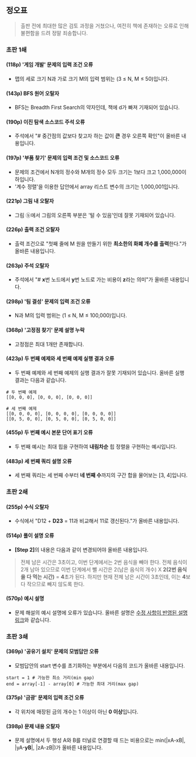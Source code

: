 ## 정오표

> 출판 전에 최대한 많은 검토 과정을 거쳤으나, 여전히 책에 존재하는 오류로 인해 불편함을 드려 정말 죄송합니다.

### 초판 1쇄

#### (118p) '게임 개발' 문제의 입력 조건 오류

* 맵의 세로 크기 N과 가로 크기 M의 입력 범위는 (3 ≤ N, M ≤ 50)입니다.

#### (143p) BFS 원어 오탈자

* BFS는 Breadth First Search의 약자인데, 책에 d가 빠져 기재되어 있습니다.

#### (190p) 이진 탐색 소스코드 주석 오류

* 주석에서 "# 중간점의 값보다 찾고자 하는 값이 <b>큰</b> 경우 오른쪽 확인"이 올바른 내용입니다.

#### (197p) '부품 찾기' 문제의 입력 조건 및 소스코드 오류

* 문제의 조건에서 N개의 정수와 M개의 정수 모두 크기는 1보다 크고 1,000,000이하입니다.
* '계수 정렬'을 이용한 답안에서 array 리스트 변수의 크기는 1,000,001입니다.

#### (221p) 그림 내 오탈자

* 그림 ⓑ에서 그림의 오른쪽 부분은 '털 수 있음'인데 잘못 기재되어 있습니다.

#### (226p) 출력 조건 오탈자

* 출력 조건으로 "첫째 줄에 M 원을 만들기 위한 <b>최소한의 화폐 개수를 출력</b>한다."가 올바른 내용입니다.

#### (263p) 주석 오탈자

* 주석에서 "# <b>x</b>번 노드에서 <b>y</b>번 노드로 가는 비용이 <b>z</b>라는 의미"가 올바른 내용입니다.

#### (298p) '팀 결성' 문제의 입력 조건 오류

* N과 M의 입력 범위는 (1 ≤ N, M ≤ 100,000)입니다.

#### (368p) '고정점 찾기' 문제 설명 누락

* 고정점은 최대 1개만 존재합니다.

#### (423p) 두 번째 예제와 세 번째 예제 실행 결과 오류

* 두 번째 예제와 세 번째 예제의 실행 결과가 잘못 기재되어 있습니다. 올바른 실행 결과는 다음과 같습니다.
```
# 두 번째 예제
[[0, 0, 0], [0, 0, 0], [0, 0, 0]]

# 세 번째 예제
[[0, 0, 0, 0], [0, 0, 0, 0], [0, 0, 0, 0]]
[[0, 5, 0, 0], [0, 5, 0, 0], [0, 5, 0, 0]]
```

#### (455p) 두 번째 예시 본문 단어 표기 오류

* 두 번째 예시는 최대 힙을 구현하여 <b>내림차순</b> 힙 정렬을 구현하는 예시입니다.

#### (483p) 세 번째 쿼리 설명 오류

* 세 번째 쿼리는 세 번째 수부터 <b>네 번째 수</b>까지의 구간 합을 물어보는 [3, 4]입니다. 

### 초판 2쇄

#### (255p) 수식 오탈자

* 수식에서 "D12 + <b>D23</b> = 11과 비교해서 11로 갱신된다."가 올바른 내용입니다.

#### (514p) 풀이 설명 오류

* <b>\[Step 2\]</b>의 내용은 다음과 같이 변경되어야 올바른 내용입니다.
> 전체 남은 시간은 3초이고, 이번 단계에서는 2번 음식을 빼야 한다. 전체 음식이 2개 남아 있으므로 이번 단계에서 뺄 시간은 2(남은 음식의 개수) X <b>2(2번 음식을 다 먹는 시간)</b> = <b>4</b>초가 된다. 하지만 현재 전체 남은 시간이 3초인데, 이는 <b>4</b>보다 작으므로 빼지 않도록 한다.

#### (570p) 예시 설명

* 문제 해설의 예시 설명에 오류가 있습니다. 올바른 설명은 [수정 사항이 반영된 설명 링크](https://github.com/ndb796/python-for-coding-test/blob/master/16/5_notice.md)와 같습니다.

### 초판 3쇄

#### (369p) '공유기 설치' 문제의 모범답안 오류

* 모범답안의 start 변수를 초기화하는 부분에서 다음의 코드가 올바른 내용입니다.
```
start = 1 # 가능한 최소 거리(min gap)
end = array[-1] - array[0] # 가능한 최대 거리(max gap)
```

#### (375p) '금광' 문제의 입력 조건 오류

* 각 위치에 매장된 금의 개수는 1 이상이 아닌 <b>0 이상</b>입니다.

#### (398p) 문제 내용 오탈자

* 문제 설명에서 두 행성 A와 B를 터널로 연결할 때 드는 비용으로는 min(|xA-xB|, |yA-<b>yB</b>|, |zA-zB|)가 올바른 내용입니다.
